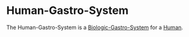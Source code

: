 # Human-Gastro-System

The Human-Gastro-System is a [Biologic-Gastro-System](40000050.md) for a [Human](40000001.md).
